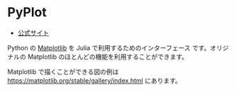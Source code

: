 # PyPlot
 * [公式サイト](https://github.com/JuliaPy/PyPlot.jl)

Python の [Matplotlib]([https://matplotlib.org/stable/plot_types/index.html](https://matplotlib.org/stable/index.html)) を Julia で利用するためのインターフェース です。オリジナルの Matplotlib のほとんどの機能を利用することができます。

Matplotlib で描くことができる図の例は https://matplotlib.org/stable/gallery/index.html にあります。
